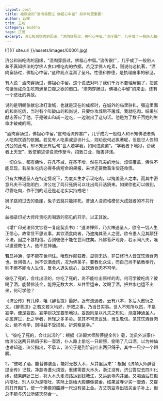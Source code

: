 ```yaml
---
layout: post
title: 被误读的“酒肉穿肠过 佛祖心中留” 后半句更重要!
author: 云禅
trim: 王盼
category: buddha
tags: 正信
excerpt: 济公和尚吃肉的因缘，“酒肉穿肠过，佛祖心中留。”流传很广，几乎成了一般俗人和不真知佛法的学佛人贪口福吃肉的依据。若见学佛人吃素，则说何必执著，“酒肉穿肠过，佛祖心中留。”这种观点混淆了圣凡。性德和修德，是执理废事的邪见。
---
```


![]({{ site.url }}/assets/images/00001.jpg)

济公和尚吃肉的因缘，“酒肉穿肠过，佛祖心中留。”流传很广，几乎成了一般俗人和不真知佛法的学佛人贪口福吃肉的依据。若见学佛人吃素，则说何必执著，“酒肉穿肠过，佛祖心中留。”这种观点混淆了圣凡。性德和修德，是执理废事的邪见。

有人说：酒肉穿肠过，佛祖心中留。这个说法对吗？我们千万不要理解偏了，把这句话当成杀生吃肉满足口腹之欲的借口。“酒肉穿肠过，佛祖心中留”的来由，还有一个悲壮的典故。

说的是明朝张献忠攻打渝城，也就是现在的成都时，在城外的庙里驻扎，强迫里面的和尚吃肉，当时有个叫破山的和尚说，只要你攻城后不屠城，我就吃肉。结果张献忠答应了他。于是破山和尚一边吃，一边说出了这句话。他是为了数千百姓的生命才破戒的啊。

“酒肉穿肠过，佛祖心中留。”这句话流传甚广，几乎成为一般俗人和不知佛法者劝人吃肉饮酒的依据。若见有人吃素或忌讳什么，则劝说何必执著呢，但是世人仅知济公的此句，却不知还有后句“世人若学我，如同进魔道”。“学我者下地狱，谤我者上天堂”，致使前述谬说流传至今，招致口业，贻害非浅。

一切众生，都有佛性，在凡不减，在圣不增。然在凡夫的地位，烦恼覆盖，佛性不能显现，若杀生吃肉必得多病短命的果报，来世还要做畜生偿还命债。

只有大神通圣人在特定情况下，为度众生才示现吃肉，以掩盖圣人之本，而其中密意凡夫不可能明白，济公吃了两只死鸽可以吐出两只活鸽来。如果你也可以做到，尽管吃肉，作不到的话还是老老实实持戒吧！

狮子跳的过去的悬崖，兔子去跳只能摔死。普通人没资格模仿大成就者的不共行为。

兹摘录印光大师斥责吃肉喝酒的邪见的开示，以正其讹。

《增广印光法师文钞卷一复庞契贞书》：“道济禅师，乃大神通圣人，欲令一切人生正信心，故常显不思议事。其饮酒食肉者，乃遮掩其圣人之德，欲令愚人见其颠狂不法，因之不甚相信。否则彼便不能在世间住矣。凡佛菩萨现身，若示同凡夫，唯以道德教化人，绝不显神通。

若显神通，便不能在世间住。唯现作颠狂者，显则无妨，非曰修行人皆宜饮酒食肉也。世间善人，尚不饮酒食肉，况为佛弟子。要教化众生，而自己尚不依教奉行，则不但不能令人生信，反令人退失信心，故饮酒食肉不可学。

彼吃了死的，会吐出活的。你吃了死的，尚不能吐出原样的肉，何可学彼吃肉？彼喝了酒，能替佛装金，能将无数大木，从井里运来，汝喝了酒，把井水也运不出来，何可学他？

《济公传》有几种，唯《醉菩提》最好。近有流通者，云有八本，多后人敷衍之文。《醉菩提》之若文若义均好，所叙之事，乃当日实事。世人不知所以然，不是妄学，便是妄毁。妄学则决定要堕地狱。妄毁则是以凡夫之知见，测度神通圣人，亦属罪过，比之学者，尚轻之多多矣。见其不可思议处，当生敬信。见其饮酒食肉处，绝不肯学，则得益不受损矣。祈洞察是幸。”

1。“彼吃了死的，会吐出活的”：根据《济颠大师醉菩提全传》载，沈员外派家仆给济公送两只熟鸽子和一壶酒，仆人路上偷吃一只翅膀，偷喝了几口酒。以为神仙也难知道，济公指出，不承认，济公于是到阶前吐出两只鸽子，其中一只少一个翅膀。

2。“彼喝了酒，能替佛装金，能将无数大木，从井里运来”：根据《济颠大师醉菩提全传》记载，净慈寺遭火烧毁，重建需要大木头，浙江没有，济公答应去四川化缘，结果醉卧三日，将大木头走海路运到钱塘江，又运到寺内井里。又喝酒后在殿内呕吐，别人以为是呕吐，实际上是给大殿佛像装金，结果监寺少买一壶酒，又提前打开殿门，使一个佛像的胳膊一尺没有装上金。方丈罚监寺出钱买金子补上，但总不能与济公所装天然合一。
